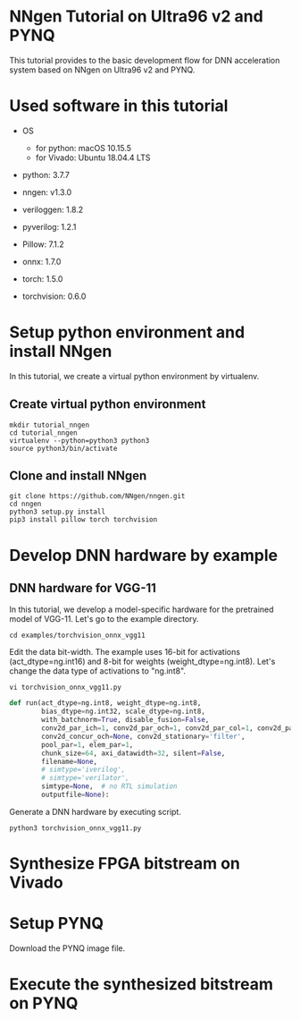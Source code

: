 
NNgen Tutorial on Ultra96 v2 and PYNQ
========================================

This tutorial provides to the basic development flow for DNN acceleration system based on NNgen on Ultra96 v2 and PYNQ.


Used software in this tutorial
========================================

- OS
    - for python: macOS 10.15.5
    - for Vivado: Ubuntu 18.04.4 LTS

- python: 3.7.7

- nngen: v1.3.0
- veriloggen: 1.8.2
- pyverilog: 1.2.1

- Pillow: 7.1.2
- onnx: 1.7.0
- torch: 1.5.0
- torchvision: 0.6.0


Setup python environment and install NNgen
========================================

In this tutorial, we create a virtual python environment by virtualenv.

Create virtual python environment
--------------------

```
mkdir tutorial_nngen
cd tutorial_nngen
virtualenv --python=python3 python3
source python3/bin/activate
```

Clone and install NNgen
--------------------

```
git clone https://github.com/NNgen/nngen.git
cd nngen
python3 setup.py install
pip3 install pillow torch torchvision
```


Develop DNN hardware by example
========================================

DNN hardware for VGG-11
--------------------

In this tutorial, we develop a model-specific hardware for the pretrained model of VGG-11.
Let's go to the example directory.

```
cd examples/torchvision_onnx_vgg11
```

Edit the data bit-width.
The example uses 16-bit for activations (act_dtype=ng.int16) and 8-bit for weights (weight_dtype=ng.int8).
Let's change the data type of activations to "ng.int8".

```
vi torchvision_onnx_vgg11.py
```

```python
def run(act_dtype=ng.int8, weight_dtype=ng.int8,
        bias_dtype=ng.int32, scale_dtype=ng.int8,
        with_batchnorm=True, disable_fusion=False,
        conv2d_par_ich=1, conv2d_par_och=1, conv2d_par_col=1, conv2d_par_row=1,
        conv2d_concur_och=None, conv2d_stationary='filter',
        pool_par=1, elem_par=1,
        chunk_size=64, axi_datawidth=32, silent=False,
        filename=None,
        # simtype='iverilog',
        # simtype='verilator',
        simtype=None,  # no RTL simulation
        outputfile=None):
```

Generate a DNN hardware by executing script.

```
python3 torchvision_onnx_vgg11.py
```


Synthesize FPGA bitstream on Vivado
========================================


Setup PYNQ
========================================

Download the PYNQ image file.


Execute the synthesized bitstream on PYNQ
========================================

